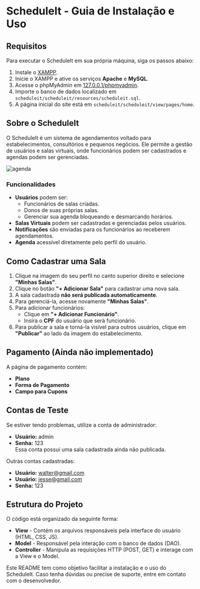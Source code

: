 # ScheduleIt - Guia de Instalação e Uso

## Requisitos
Para executar o ScheduleIt em sua própria máquina, siga os passos abaixo:

1. Instale o [XAMPP](https://www.apachefriends.org/index.html).
2. Inicie o XAMPP e ative os serviços **Apache** e **MySQL**.
3. Acesse o phpMyAdmin em [127.0.0.1/phpmyadmin](http://127.0.0.1/phpmyadmin).
4. Importe o banco de dados localizado em `scheduleit/scheduleit/resources/scheduleit.sql`.
5. A página inicial do site está em `scheduleit/scheduleit/view/pages/home`.

## Sobre o ScheduleIt
O ScheduleIt é um sistema de agendamentos voltado para estabelecimentos, consultórios e pequenos negócios. Ele permite a gestão de usuários e salas virtuais, onde funcionários podem ser cadastrados e agendas podem ser gerenciadas.

![agenda](https://github.com/user-attachments/assets/841f2eae-e802-453a-8573-6cae72283dbb)


### Funcionalidades
- **Usuários** podem ser:
  - Funcionários de salas criadas.
  - Donos de suas próprias salas.
  - Gerenciar sua agenda bloqueando e desmarcando horários.
- **Salas Virtuais** podem ser cadastradas e gerenciadas pelos usuários.
- **Notificações** são enviadas para os funcionários ao receberem agendamentos.
- **Agenda** acessível diretamente pelo perfil do usuário.

## Como Cadastrar uma Sala
1. Clique na imagem do seu perfil no canto superior direito e selecione **"Minhas Salas"**.
2. Clique no botão **"+ Adicionar Sala"** para cadastrar uma nova sala.
3. A sala cadastrada **não será publicada automaticamente**.
4. Para gerenciá-la, acesse novamente **"Minhas Salas"**.
5. Para adicionar funcionários:
   - Clique em **"+ Adicionar Funcionário"**.
   - Insira o **CPF** do usuário que será funcionário.
6. Para publicar a sala e torná-la visível para outros usuários, clique em **"Publicar"** ao lado da imagem do estabelecimento.

## Pagamento (Ainda não implementado)
A página de pagamento contém:
- **Plano**
- **Forma de Pagamento**
- **Campo para Cupons**

## Contas de Teste
Se estiver tendo problemas, utilize a conta de administrador:
- **Usuário:** admin
- **Senha:** 123  
Essa conta possui uma sala cadastrada ainda não publicada.  

Outras contas cadastradas:
- **Usuário:** walter@gmail.com
- **Usuário:** jesse@gmail.com
- **Senha:** 123

## Estrutura do Projeto
O código está organizado da seguinte forma:
- **View** - Contém os arquivos responsáveis pela interface do usuário (HTML, CSS, JS).
- **Model** - Responsável pela interação com o banco de dados (DAO).
- **Controller** - Manipula as requisições HTTP (POST, GET) e interage com a View e o Model.

Este README tem como objetivo facilitar a instalação e o uso do ScheduleIt. Caso tenha dúvidas ou precise de suporte, entre em contato com o desenvolvedor.
